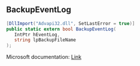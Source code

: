 ## BackupEventLog

```csharp
[DllImport("Advapi32.dll", SetLastError = true)]
public static extern bool BackupEventLog(
   IntPtr hEventLog,
   string lpBackupFileName
);
```

Microsoft documentation: [Link](https://docs.microsoft.com/en-us/windows/win32/api/winbase/nf-winbase-backupeventloga)
